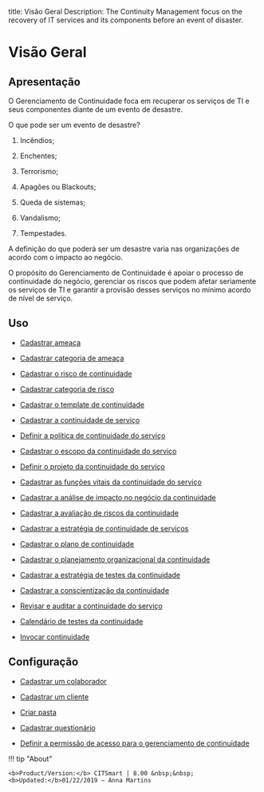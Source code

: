 title: Visão Geral
Description: The Continuity Management focus on the recovery of IT services and its components before an event of disaster.
# Visão Geral

Apresentação
----------------

O Gerenciamento de Continuidade foca em recuperar os serviços de TI e seus componentes diante de um evento de desastre.

O que pode ser um evento de desastre?

1.  Incêndios;

2.  Enchentes;

3.  Terrorismo;

4.  Apagões ou Blackouts;

5.  Queda de sistemas;

6.  Vandalismo;

7.  Tempestades.

A definição do que poderá ser um desastre varia nas organizações de acordo com o impacto ao negócio.

O propósito do Gerenciamento de Continuidade é apoiar o processo de continuidade do negócio, gerenciar os riscos que podem afetar seriamente os serviços de TI e garantir a provisão desses serviços no mínimo acordo de nível de serviço.

Uso
-------

- [Cadastrar ameaça](/pt-br/citsmart-platform-8/processes/continuity/use/register-threat.html)
  
- [Cadastrar categoria de ameaça](/pt-br/citsmart-platform-8/processes/continuity/use/threat-category.html)

- [Cadastrar o risco de continuidade](/pt-br/citsmart-platform-8/processes/continuity/use/register-continuity-risk.html)

- [Cadastrar categoria de risco](/pt-br/citsmart-platform-8/processes/continuity/use/risk-category.html)

- [Cadastrar o template de continuidade](/pt-br/citsmart-platform-8/processes/continuity/use/continuity-template.html)

- [Cadastrar a continuidade de serviço](/pt-br/citsmart-platform-8/processes/continuity/use/register-service-continuity.html)
  
- [Definir a política de continuidade do serviço](/pt-br/citsmart-platform-8/processes/continuity/use/continuity-policy.html)
   
- [Cadastrar o escopo da continuidade do serviço](/pt-br/citsmart-platform-8/processes/continuity/use/service-continuity-scope.html)

- [Definir o projeto da continuidade do serviço](/pt-br/citsmart-platform-8/processes/continuity/use/service-continuity-project.html)

- [Cadastrar as funções vitais da continuidade do serviço](/pt-br/citsmart-platform-8/processes/continuity/use/continuity-vital-functions.html)

- [Cadastrar a análise de impacto no negócio da continuidade](/pt-br/citsmart-platform-8/processes/continuity/use/impact-analysis-continuity-business.html)

- [Cadastrar a avaliação de riscos da continuidade](/pt-br/citsmart-platform-8/processes/continuity/use/continuity-risk-evaluation.html)

- [Cadastrar a estratégia de continuidade de serviços](/pt-br/citsmart-platform-8/processes/continuity/use/service-continuity-strategy.html)

- [Cadastrar o plano de continuidade](/pt-br/citsmart-platform-8/processes/continuity/use/continuity-plan.html)

- [Cadastrar o planejamento organizacional da continuidade](/pt-br/citsmart-platform-8/processes/continuity/use/continuity-organizational-planning.html)

- [Cadastrar a estratégia de testes da continuidade](/pt-br/citsmart-platform-8/processes/continuity/use/continuity-test-registration.html)

- [Cadastrar a conscientização da continuidade](/pt-br/citsmart-platform-8/processes/continuity/use/continuity-awareness.html)

- [Revisar e auditar a continuidade do serviço](/pt-br/citsmart-platform-8/processes/continuity/use/review-and-audit-continuity.html)

- [Calendário de testes da continuidade](/pt-br/citsmart-platform-8/processes/continuity/use/continuity-test-calendar.html)

- [Invocar continuidade](/pt-br/citsmart-platform-8/processes/continuity/use/invoke-continuity.html)

Configuração
-----------------

- [Cadastrar um colaborador](/pt-br/citsmart-platform-8/initial-settings/access-settings/user/register-employee.html)

- [Cadastrar um cliente](/pt-br/citsmart-platform-8/processes/portfolio-and-catalog/configuration/register-client.html)

- [Criar pasta](/pt-br/citsmart-platform-8/processes/knowledge/configuration/create-folder.html)

- [Cadastrar questionário](/pt-br/citsmart-platform-8/platform-administration/questionnaires/questionaires-management/register-questionnaire.html)

- [Definir a permissão de acesso para o gerenciamento de continuidade](/pt-br/citsmart-platform-8/processes/continuity/configuration/access-continuity-management.html)


!!! tip "About"

    <b>Product/Version:</b> CITSmart | 8.00 &nbsp;&nbsp;
    <b>Updated:</b>01/22/2019 – Anna Martins

